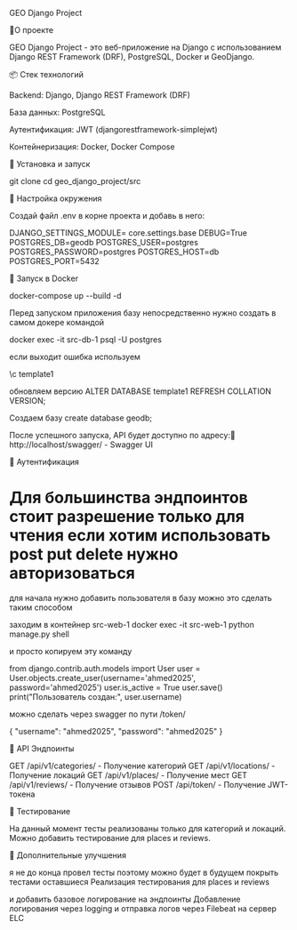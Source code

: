 GEO Django Project

📌О проекте

GEO Django Project - это веб-приложение на Django с использованием Django REST Framework (DRF), PostgreSQL, Docker и GeoDjango.

📦 Стек технологий

Backend: Django, Django REST Framework (DRF)

База данных: PostgreSQL

Аутентификация: JWT (djangorestframework-simplejwt)

Контейнеризация: Docker, Docker Compose


🚀 Установка и запуск

git clone <repo-url>
cd geo_django_project/src

🔹 Настройка окружения

Создай файл .env в корне проекта и добавь в него:

DJANGO_SETTINGS_MODULE= core.settings.base
DEBUG=True
POSTGRES_DB=geodb
POSTGRES_USER=postgres
POSTGRES_PASSWORD=postgres
POSTGRES_HOST=db
POSTGRES_PORT=5432


🔹 Запуск в Docker

docker-compose up --build -d

Перед запуском приложения базу непосредственно нужно создать в самом докере командой 

docker exec -it src-db-1 psql -U postgres

если выходит ошибка используем 

\c template1

обновляем версию 
ALTER DATABASE template1 REFRESH COLLATION VERSION;

Создаем базу
create database geodb;

После успешного запуска, API будет доступно по адресу:📌 http://localhost/swagger/ - Swagger UI


🔑 Аутентификация
# Для большинства эндпоинтов стоит разрешение только для чтения если хотим использовать post put delete нужно авторизоваться 

для начала нужно добавить пользователя в базу можно это сделать таким способом

заходим в контейнер src-web-1
docker exec -it src-web-1 python manage.py shell

и просто копируем эту команду 

from django.contrib.auth.models import User
user = User.objects.create_user(username='ahmed2025', password='ahmed2025')
user.is_active = True
user.save()
print("Пользователь создан:", user.username)


можно сделать через swagger по пути 
/token/

{
  "username": "ahmed2025",
  "password": "ahmed2025"
}


📜 API Эндпоинты

GET /api/v1/categories/ - Получение категорий
GET /api/v1/locations/ - Получение локаций
GET /api/v1/places/ - Получение мест
GET /api/v1/reviews/ - Получение отзывов
POST /api/token/ - Получение JWT-токена

🧪 Тестирование

На данный момент тесты реализованы только для категорий и локаций. Можно добавить тестирование для places и reviews.


📌 Дополнительные улучшения

я не до конца провел тесты поэтому можно будет в будущем покрыть тестами оставшиеся 
Реализация тестирования для places и reviews


и добавить базовое логирование на эндпоинты
Добавление логирования через logging и отправка логов через Filebeat на сервер ELC



